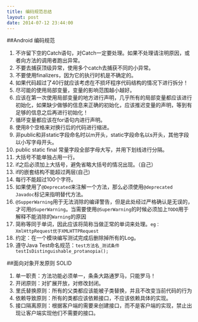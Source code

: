 ```yaml
---
title: 编码规范总结
layout: post
date: 2014-07-12 23:44:00
---
```

##Android 编码规范

1. 不许留下空的Catch语句，对Catch一定要处理。如果不处理请注明原因，或者向方法的调用者跑出异常。
2. 不要去捕获顶级异常，使用多个catch去捕获不同的小异常。
3. 不要使用finalizers，因为它的执行时机是不确定的。
4. 如果代码超过了40行就应该考虑在不损坏程序代码结构的情况下进行拆分！
5. 尽可能的使用局部变量，变量的影响范围越小越好。
6. 应该在第一次使用局部变量的地方进行声明，几乎所有的局部变量都应该进行初始化，如果缺少做够的信息来正确的初始化，应该推迟变量的声明，等到有足够的信息之后再进行初始化！
7. 循环变量都应该在for语句内进行声明。
8. 使用8个空格来对换行后的代码进行缩进。
9. 非public和非static字段命名时以m开头，static字段命名以s开头，其他字段以小写字母开头。
10. public static final 常量字段全部字母大写，并用下划线进行分隔。
11. 大括号不能单独占用一行。
12. if之后必须加上大括号，避免省略大括号的情况出现。（自己）
13. if的嵌套结构不能超过两层(自己)
14. 每行不能超过100个字符。
15. 如果使用了`@Deprecated`来注解一个方法，那么必须使用`@deprecated Javadoc`标记来指明替代方法。
16. `@SupperWarning`用于无法消除的编译警告，但是此处经过严格确认是无误的，才可用`@SuperWarning`。当需要使用`@SuperWarning`的时候必须加上`TODO`用于解释不能消除的`Warning`的原因
17. 简称等同于单词，因此应该将简称当做正常的单词来处理。`eg：XmlHttpRequest优于XMLHTTPRequest`
18. 约定：在一个模块编写测试完成后删除掉所有的Log。
19. 遵守Java Test命名规范：`test方法名_测试条件testIsDistinguishable_protanopia();`

##面向对象开发原则 SOLID
1. 单一职责：方法功能必须单一，条条大路通罗马，只能罗马！
2. 开闭原则：对扩展开放，对修改封闭。
3. 里氏替换原则：所有的父类都应该能被子类替换，并且不改变当前代码的行为
4. 依赖导致原则：所有的类都应该依赖接口，不应该依赖具体的实现。
5. 接口隔离原则：根据客户端的需要来创建接口，而不是客户端的实现，禁止出现让客户端实现他们不需要的接口。
